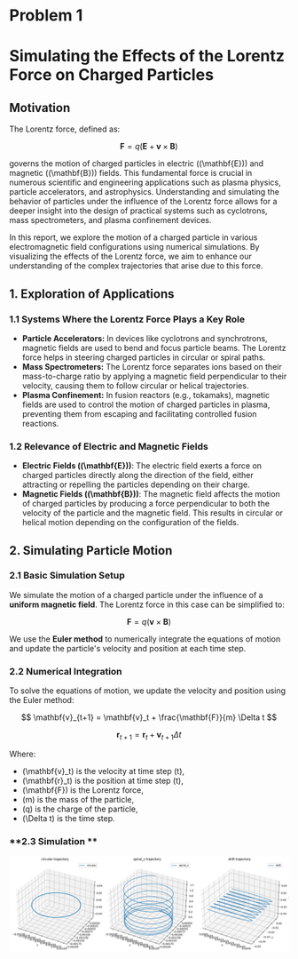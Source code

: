# Problem 1

# **Simulating the Effects of the Lorentz Force on Charged Particles**

## **Motivation**

The Lorentz force, defined as:

$$
\mathbf{F} = q(\mathbf{E} + \mathbf{v} \times \mathbf{B})
$$

governs the motion of charged particles in electric (\(\mathbf{E}\)) and magnetic (\(\mathbf{B}\)) fields. This fundamental force is crucial in numerous scientific and engineering applications such as plasma physics, particle accelerators, and astrophysics. Understanding and simulating the behavior of particles under the influence of the Lorentz force allows for a deeper insight into the design of practical systems such as cyclotrons, mass spectrometers, and plasma confinement devices.

In this report, we explore the motion of a charged particle in various electromagnetic field configurations using numerical simulations. By visualizing the effects of the Lorentz force, we aim to enhance our understanding of the complex trajectories that arise due to this force.

## **1. Exploration of Applications**

### **1.1 Systems Where the Lorentz Force Plays a Key Role**

- **Particle Accelerators:** In devices like cyclotrons and synchrotrons, magnetic fields are used to bend and focus particle beams. The Lorentz force helps in steering charged particles in circular or spiral paths.
- **Mass Spectrometers:** The Lorentz force separates ions based on their mass-to-charge ratio by applying a magnetic field perpendicular to their velocity, causing them to follow circular or helical trajectories.
- **Plasma Confinement:** In fusion reactors (e.g., tokamaks), magnetic fields are used to control the motion of charged particles in plasma, preventing them from escaping and facilitating controlled fusion reactions.

### **1.2 Relevance of Electric and Magnetic Fields**

- **Electric Fields (\(\mathbf{E}\))**: The electric field exerts a force on charged particles directly along the direction of the field, either attracting or repelling the particles depending on their charge.
- **Magnetic Fields (\(\mathbf{B}\))**: The magnetic field affects the motion of charged particles by producing a force perpendicular to both the velocity of the particle and the magnetic field. This results in circular or helical motion depending on the configuration of the fields.

## **2. Simulating Particle Motion**

### **2.1 Basic Simulation Setup**

We simulate the motion of a charged particle under the influence of a **uniform magnetic field**. The Lorentz force in this case can be simplified to:

$$
\mathbf{F} = q (\mathbf{v} \times \mathbf{B})
$$

We use the **Euler method** to numerically integrate the equations of motion and update the particle's velocity and position at each time step.

### **2.2 Numerical Integration**

To solve the equations of motion, we update the velocity and position using the Euler method:

$$
\mathbf{v}_{t+1} = \mathbf{v}_t + \frac{\mathbf{F}}{m} \Delta t
$$

$$
\mathbf{r}_{t+1} = \mathbf{r}_t + \mathbf{v}_{t+1} \Delta t
$$

Where:
- \(\mathbf{v}_t\) is the velocity at time step \(t\),
- \(\mathbf{r}_t\) is the position at time step \(t\),
- \(\mathbf{F}\) is the Lorentz force,
- \(m\) is the mass of the particle,
- \(q\) is the charge of the particle,
- \(\Delta t\) is the time step.

### **2.3 Simulation **

![alt text](image-1.png)